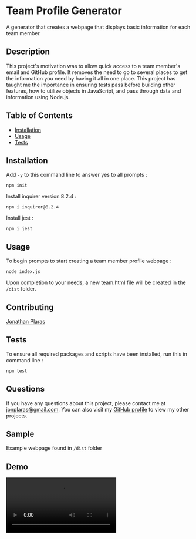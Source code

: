
# Team Profile Generator

A generator that creates a webpage that displays basic information for each team member.

## Description

This project's motivation was to allow quick access to a team member's email and GitHub profile.  It removes the need to go to several places to get the information you need by having it all in one place. This project has taught me the importance in ensuring tests pass before building other features, how to utilize objects in JavaScript, and pass through data and information using Node.js.

## Table of Contents

* [Installation](#Installation)
* [Usage](#Usage)
* [Tests](#Tests)

## Installation
Add `-y` to this command line to answer yes to all prompts :
```
npm init
``` 
Install inquirer version 8.2.4 :
```
npm i inquirer@8.2.4 
```
Install jest :
```
npm i jest
```
## Usage

To begin prompts to start creating a team member profile webpage :
```
node index.js 
```
Upon completion to your needs, a new team.html file will be created in the `/dist` folder.

## Contributing

[Jonathan Plaras](https://github.com/pljon)

## Tests

To ensure all required packages and scripts have been installed, run this in command line :
```
npm test
```

## Questions

If you have any questions about this project, please contact me at jonplaras@gmail.com. You can also visit my [GitHub profile](https://github.com/pljon) to view my other projects.

## Sample

Example webpage found in `/dist` folder

## Demo

![video-sample](./assets/video/team-html-generator.mp4)